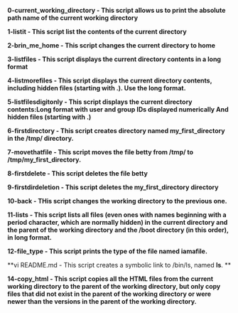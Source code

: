 **0-current_working_directory - This script allows us to print the absolute path name of the current working directory**

**1-listit - This script list the contents of the current directory**

**2-brin_me_home - This script changes the current directory to home**

**3-listfiles - This script displays the current directory contents in a long format**

**4-listmorefiles - This script displays the current directory contents, including hidden files (starting with .). Use the long format.**

**5-listfilesdigitonly - This script displays the current directory contents:Long format
with user and group IDs displayed numerically
And hidden files (starting with .)**

**6-firstdirectory - This script creates  directory named my_first_directory in the /tmp/ directory.**

**7-movethatfile - This script moves the file betty from /tmp/ to /tmp/my_first_directory.**

**8-firstdelete - This script deletes the file betty**

**9-firstdirdeletion - This script deletes the my_first_directory directory**

**10-back - THis script changes the working directory to the previous one.**

**11-lists - This script lists all files (even ones with names beginning with a period character, which are normally hidden) in the current directory and the parent of the working directory and the /boot directory (in this order), in long format.**

**12-file_type - This script prints the type of the file named iamafile.**

**vi README.md - This script creates a symbolic link to /bin/ls, named __ls__. **

**14-copy_html - This script copies all the HTML files from the current working directory to the parent of the working directory, but only copy files that did not exist in the parent of the working directory or were newer than the versions in the parent of the working directory.**
